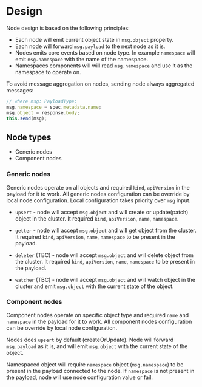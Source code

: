 # Design

Node design is based on the following principles:

* Each node will emit current object state in `msg.object` property.
* Each node will forward `msg.payload` to the next node as it is.
* Nodes emits core events based on node type. In example `namespace`
will emit `msg.namespace` with the name of the namespace.
* Namespaces components will will read `msg.namespace` and use it as
the namespace to operate on.

To avoid message aggregation on nodes, sending node always aggregated messages:

```javascript
// where msg: PayloadType;
msg.namespace = spec.metadata.name;
msg.object = response.body;
this.send(msg);
```

## Node types

* Generic nodes
* Component nodes

### Generic nodes

Generic nodes operate on all objects and required `kind`, `apiVersion` in the
payload for it to work. All generic nodes configuration can be override by local node configuration.
Local configuration takes priority over `msg` input.

* `upsert` - node will accept `msg.object` and will create or update(patch)
object in the cluster. It required `kind`, `apiVersion`, `name`, `namespace`.

* `getter` - node will accept `msg.object` and will get object from the cluster.
It required `kind`, `apiVersion`, `name`, `namespace` to be present in the payload.

* `deleter` (TBC) - node will accept `msg.object` and will delete object from the cluster.
It required `kind`, `apiVersion`, `name`, `namespace` to be present in the payload.

* `watcher` (TBC) - node will accept `msg.object` and will watch object in the cluster and emit
`msg.object` with the current state of the object.

### Component nodes

Component nodes operate on specific object type and required `name` and `namespace` in the
payload for it to work. All component nodes configuration can be override by local node configuration.

Nodes does `upsert` by default (createOrUpdate). Node will forward `msg.payload` as it is,
and will emit `msg.object` with the current state of the object.

Namespaced object will require `namespace` object (`msg.namespace`) to be present in the payload
connected to the node. If `namespace` is not present in the payload, node will use node configuration
value or fail.
